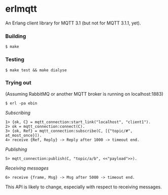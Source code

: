 erlmqtt
=======

An Erlang client library for MQTT 3.1 (but not for MQTT 3.1.1, yet).

### Building

    $ make

### Testing

    $ make test && make dialyse

### Trying out

(Assuming RabbitMQ or another MQTT broker is running on localhost:1883)

    $ erl -pa ebin

*Subscribing*

    1> {ok, C} = mqtt_connection:start_link("localhost", "client1").
    2> ok = mqtt_connection:connect(C).
    3> {ok, Ref} = mqtt_connection:subscribe(C, [{"topic/#", at_most_once}]).
    4> receive {Ref, Reply} -> Reply after 1000 -> timeout end.

*Publishing*

    5> mqtt_connection:publish(C, "topic/a/b", <<"payload">>).

*Receiving messages*

    6> receive {frame, Msg} -> Msg after 5000 -> timeout end.

This API is likely to change, especially with respect to receiving
messages.
